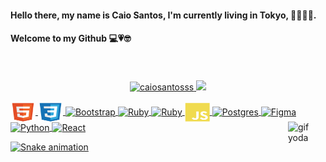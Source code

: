 <h4>Hello there, my name is Caio Santos, I'm currently living in Tokyo, 🗾🍙🎌🏯.</h4>
<h4>Welcome to my Github 💻💗🤓</h4>
<br><br>

<div align="center">
  <a href="https://github.com/caiosantosss">
  <img height="150em" src="https://github-readme-streak-stats.herokuapp.com/?user=caiosantosss&theme=dark" alt="caiosantosss" />
  <img height="180em" src="https://github-readme-stats.vercel.app/api/top-langs/?username=caiosantosss&layout=compact&langs_count=7&theme=dark"/>
</div>
<div style="display: inline_block"><br>
  <img align="center" alt="HTML" height="30" width="40" src="https://raw.githubusercontent.com/devicons/devicon/master/icons/html5/html5-original.svg">
  <img align="center" alt="CSS" height="30" width="40" src="https://raw.githubusercontent.com/devicons/devicon/master/icons/css3/css3-original.svg">
  <img align="center" alt="Bootstrap" height="30" width="40" src="https://cdn.jsdelivr.net/gh/devicons/devicon/icons/bootstrap/bootstrap-plain.svg" />
  <img align="center" alt="Ruby" height="30" width="40" src="https://cdn.jsdelivr.net/gh/devicons/devicon/icons/ruby/ruby-original.svg" />
  <img align="center" alt="Ruby" height="30" width="40" src="https://cdn.jsdelivr.net/gh/devicons/devicon/icons/rails/rails-plain.svg" />
  <img align="center" alt="Js" height="30" width="40" src="https://raw.githubusercontent.com/devicons/devicon/master/icons/javascript/javascript-plain.svg">
  <img align="center" alt="Postgres" height="30" width="40" src="https://cdn.jsdelivr.net/gh/devicons/devicon/icons/postgresql/postgresql-original.svg" />
  <img align="center" alt="Figma" height="30" width="40" src="https://cdn.jsdelivr.net/gh/devicons/devicon/icons/figma/figma-original.svg"/>
  <img align="center" alt="Python" height="30" width="40" src="https://cdn.jsdelivr.net/gh/devicons/devicon/icons/python/python-original-wordmark.svg" />
  <img align="center" alt="React" height="30" width="40"src="https://cdn.jsdelivr.net/gh/devicons/devicon/icons/react/react-original.svg" />
  
  <img align="right" alt="gif yoda" height="40" width="60" src="https://i.pinimg.com/originals/1b/58/77/1b58772e23bb5b761ded9aa1d1e1d7e4.gif"/>

![Snake animation](https://github.com/caiosantosss/caiosantosss/blob/output/github-contribution-grid-snake.svg)

</div>


<!--
**caiosantosss/caiosantosss** is a ✨ _special_ ✨ repository because its `README.md` (this file) appears on your GitHub profile.

Here are some ideas to get you started:

- 🔭 I’m currently working on ...
- 🌱 I’m currently learning ...
- 👯 I’m looking to collaborate on ...
- 🤔 I’m looking for help with ...
- 💬 Ask me about ...
- 📫 How to reach me: ...
- 😄 Pronouns: ...
- ⚡ Fun fact: ...
-->

